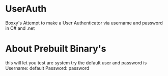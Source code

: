 # UserAuth
Boxxy's Attempt to make a User Authenticator via username and password in C# and .net

# About Prebuilt Binary's 
this will let you test are system try the default user and password is 
Username: default
Password: password
